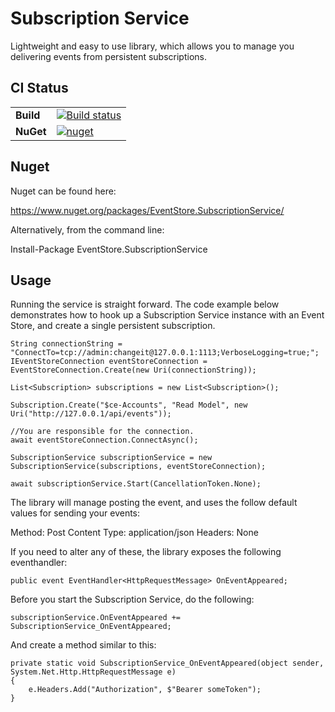 # Subscription Service

Lightweight and easy to use library, which allows you to manage you delivering events from persistent subscriptions.

## CI Status
|||
| --- | --- |
| **Build** | [![Build status](https://github.com/vmeretail/subscriptionservice/workflows/Release/badge.svg)](https://github.com/vmeretail/subscriptionservice/actions) |
| **NuGet** | [![nuget](https://img.shields.io/nuget/v/EventStore.SubscriptionService.svg)](https://www.nuget.org/packages/EventStore.SubscriptionService/)

## Nuget

Nuget can be found here:

https://www.nuget.org/packages/EventStore.SubscriptionService/

Alternatively, from the command line:

Install-Package EventStore.SubscriptionService

## Usage

Running the service is straight forward.
The code example below demonstrates how to hook up a Subscription Service instance with an Event Store, and create a single persistent subscription.

```
String connectionString = "ConnectTo=tcp://admin:changeit@127.0.0.1:1113;VerboseLogging=true;";
IEventStoreConnection eventStoreConnection = EventStoreConnection.Create(new Uri(connectionString));

List<Subscription> subscriptions = new List<Subscription>();

Subscription.Create("$ce-Accounts", "Read Model", new Uri("http://127.0.0.1/api/events"));

//You are responsible for the connection.
await eventStoreConnection.ConnectAsync();

SubscriptionService subscriptionService = new SubscriptionService(subscriptions, eventStoreConnection);

await subscriptionService.Start(CancellationToken.None);
```

The library will manage posting the event, and uses the follow default values for sending your events:

Method: Post
Content Type: application/json
Headers: None

If you need to alter any of these, the library exposes the following eventhandler:

```
public event EventHandler<HttpRequestMessage> OnEventAppeared;
```

Before you start the Subscription Service, do the following:

```
subscriptionService.OnEventAppeared += SubscriptionService_OnEventAppeared;
```

And create a method similar to this:

```
private static void SubscriptionService_OnEventAppeared(object sender, System.Net.Http.HttpRequestMessage e)
{
    e.Headers.Add("Authorization", $"Bearer someToken");
}
```
